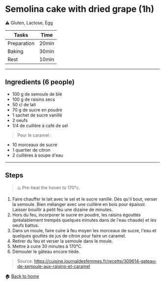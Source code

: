 # Semolina cake with dried grape (1h)

:warning: Gluten, Lactose, Egg

Tasks | Time
------------ | ------------- 
Preparation  | 20min
Baking  | 30min
Rest  | 10min

---

## Ingredients (6 people)

- 100 g de semoule de blé
- 100 g de raisins secs
- 50 cl de lait
- 70 g de sucre en poudre
- 1 sachet de sucre vanillé
- 2 oeufs
- 1/4 de cuillère à café de sel

> Pour le caramel :
- 10 morceaux de sucre
- 1 quartier de citron
- 2 cuillères à soupe d'eau

---

## Steps

> :hotsprings: Pre-heat the hoven to 170°c.

1. Faire chauffer le lait avec le sel et le sucre vanillé. Dès qu'il bout, verser la semoule. Bien mélanger avec une cuillère en bois pour épaissir. Laisser bouillir à petit feu une dizaine de minutes.
2. Hors du feu, incorporer le sucre en poudre, les raisins égouttés (préalablement trempés quelques minutes dans de l'eau chaude) et les oeufs battus.
3. Dans un moule, faire cuire à feu moyen les morceaux de sucre, l'eau et quelques gouttes de jus de citron pour faire un caramel.
4. Retirer du feu et verser la semoule dans le moule. 
5. Mettre à cuire 30 minutes à 170°C. 
6. Démouler le gâteau encore tiède.

> Source: https://cuisine.journaldesfemmes.fr/recette/309614-gateau-de-semoule-aux-raisins-et-caramel

:house: [Back to home](README.md)
